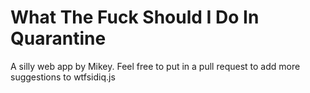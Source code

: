 # What The Fuck Should I Do In Quarantine
A silly web app by Mikey. Feel free to put in a pull request to add more suggestions to wtfsidiq.js
